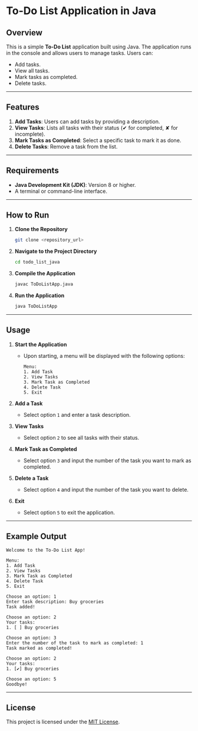 # To-Do List Application in Java

## Overview
This is a simple **To-Do List** application built using Java. The application runs in the console and allows users to manage tasks. Users can:

- Add tasks.
- View all tasks.
- Mark tasks as completed.
- Delete tasks.

---

## Features

1. **Add Tasks**: Users can add tasks by providing a description.
2. **View Tasks**: Lists all tasks with their status (✔ for completed, ✘ for incomplete).
3. **Mark Tasks as Completed**: Select a specific task to mark it as done.
4. **Delete Tasks**: Remove a task from the list.

---

## Requirements

- **Java Development Kit (JDK)**: Version 8 or higher.
- A terminal or command-line interface.

---

## How to Run

1. **Clone the Repository**
   ```bash
   git clone <repository_url>
   ```
2. **Navigate to the Project Directory**
   ```bash
   cd todo_list_java
   ```
3. **Compile the Application**
   ```bash
   javac ToDoListApp.java
   ```
4. **Run the Application**
   ```bash
   java ToDoListApp
   ```

---

## Usage

1. **Start the Application**
   - Upon starting, a menu will be displayed with the following options:
     ```
     Menu:
     1. Add Task
     2. View Tasks
     3. Mark Task as Completed
     4. Delete Task
     5. Exit
     ```

2. **Add a Task**
   - Select option `1` and enter a task description.

3. **View Tasks**
   - Select option `2` to see all tasks with their status.

4. **Mark Task as Completed**
   - Select option `3` and input the number of the task you want to mark as completed.

5. **Delete a Task**
   - Select option `4` and input the number of the task you want to delete.

6. **Exit**
   - Select option `5` to exit the application.

---

## Example Output

```
Welcome to the To-Do List App!

Menu:
1. Add Task
2. View Tasks
3. Mark Task as Completed
4. Delete Task
5. Exit

Choose an option: 1
Enter task description: Buy groceries
Task added!

Choose an option: 2
Your tasks:
1. [ ] Buy groceries

Choose an option: 3
Enter the number of the task to mark as completed: 1
Task marked as completed!

Choose an option: 2
Your tasks:
1. [✔] Buy groceries

Choose an option: 5
Goodbye!
```

---

## License

This project is licensed under the [MIT License](LICENSE).

